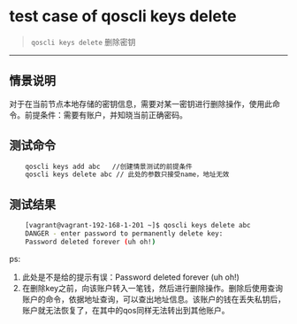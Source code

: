 # test case of qoscli keys delete

> `qoscli keys delete` 删除密钥

---

## 情景说明

对于在当前节点本地存储的密钥信息，需要对某一密钥进行删除操作，使用此命令。前提条件：需要有账户，并知晓当前正确密码。

## 测试命令

```bash
    qoscli keys add abc   //创建情景测试的前提条件
    qoscli keys delete abc // 此处的参数只接受name，地址无效
```

## 测试结果
```bash
    [vagrant@vagrant-192-168-1-201 ~]$ qoscli keys delete abc
    DANGER - enter password to permanently delete key:
    Password deleted forever (uh oh!)
```

ps:
1. 此处是不是给的提示有误：Password deleted forever (uh oh!)
2. 在删除key之前，向该账户转入一笔钱，然后进行删除操作。删除后使用查询账户的命令，依据地址查询，可以查出地址信息。该账户的钱在丢失私钥后，账户就无法恢复了，在其中的qos同样无法转出到其他账户。
